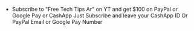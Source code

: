 * Subscribe to "Free Tech Tips Ar" on YT and get $100 on PayPal or Google Pay or CashApp Just Subscribe and leave your CashApp ID Or PayPal Email or Google Pay Number